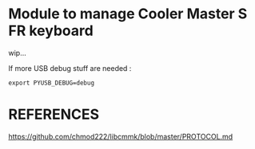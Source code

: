 
# Module to manage Cooler Master S FR keyboard

wip...

If more USB debug stuff are needed :

    export PYUSB_DEBUG=debug

# REFERENCES

https://github.com/chmod222/libcmmk/blob/master/PROTOCOL.md
